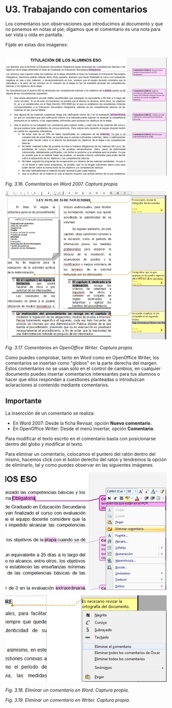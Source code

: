 # U3. Trabajando con comentarios

Los comentarios son observaciones que introducimos al documento y que no ponemos en notas al pie; digamos que el comentario es una nota para ser vista u oída en pantalla.

Fíjate en estas dos imágenes:


 ![](img/Imagen_16.jpg)


_Fig. 3.16. Comentarios en Word 2007. Captura propia._


![](img/Imagen_17.jpg)


_Fig. 3.17. Comentarios en OpenOffice Writer. Captura propia._

Como puedes comprobar, tanto en Word como en OpenOffice Writer, los comentarios se insertan como "globos" en la parte derecha del margen. Estos comentarios no se usan sólo en el control de cambios, en cualquier documento puedes insertar comentarios interesantes para tus alumnos o hacer que ellos respondan a cuestiones planteadas o introduzcan aclaraciones al contenido mediante comentarios.

## Importante

La insercción de un comentario se realiza:

*   En Word 2007: Desde la ficha Revisar, opción **Nuevo comentario**.
*   En OpenOffice Writer: Desde el menú Insertar, opción **Comentario**.

Para modificar el texto escrito en el comentario basta con posicionarse dentro del globo y modificar el texto.

Para eliminar un comentario, colocamos el puntero del ratón dentro del mismo, hacemos click con el botón derecho del ratón y tendremos la opción de eliminarlo, tal y como puedes observar en las siguientes imágenes.


![](img/Imagen_18.jpg)



![](img/Imagen_19.jpg)


_Fig. 3.18. Eliminar un comentario en Word. Captura propia._

_Fig. 3.19. Eliminar un comentario en Writer. Captura propia._

